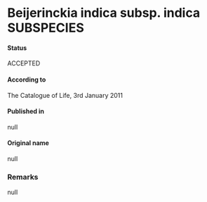 # Beijerinckia indica subsp. indica SUBSPECIES

#### Status
ACCEPTED

#### According to
The Catalogue of Life, 3rd January 2011

#### Published in
null

#### Original name
null

### Remarks
null